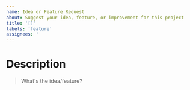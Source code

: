 ```yaml
---
name: Idea or Feature Request
about: Suggest your idea, feature, or improvement for this project
title: '[]'
labels: 'feature'
assignees: ''
---
```


# Description
> What's the idea/feature?

